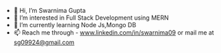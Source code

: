- 👋 Hi, I’m Swarnima Gupta
- 👀 I’m interested in Full Stack Development using MERN 
- 🌱 I’m currently learning Node Js,Mongo DB
- 📫 Reach me through -  www.linkedin.com/in/swarnima09 or mail me at sg09924@gmail.com

<!---
swarnima09/swarnima09 is a ✨ special ✨ repository because its `README.md` (this file) appears on your GitHub profile.
You can click the Preview link to take a look at your changes.
--->
